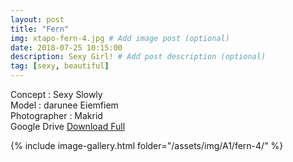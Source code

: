 ```yaml
---
layout: post
title: "Fern"
img: xtapo-fern-4.jpg # Add image post (optional)
date: 2018-07-25 10:15:00
description: Sexy Girl! # Add post description (optional)
tag: [sexy, beautiful]
---
```

Concept : Sexy Slowly  
Model : darunee Eiemfiem  
Photographer : Makrid   
Google Drive [Download Full](http://gestyy.com/e0GrJq)                          

{% include image-gallery.html folder="/assets/img/A1/fern-4/" %}
